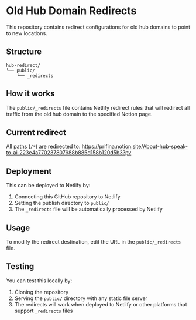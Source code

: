 # Old Hub Domain Redirects

This repository contains redirect configurations for old hub domains to point to new locations.

## Structure

```
hub-redirect/
└── public/
    └── _redirects
```

## How it works

The `public/_redirects` file contains Netlify redirect rules that will redirect all traffic from the old hub domain to the specified Notion page.

## Current redirect

All paths (`/*`) are redirected to: https://prifina.notion.site/About-hub-speak-to-ai-223e4a770237807988b885d158b120d5b3?pv

## Deployment

This can be deployed to Netlify by:
1. Connecting this GitHub repository to Netlify
2. Setting the publish directory to `public/`
3. The `_redirects` file will be automatically processed by Netlify

## Usage

To modify the redirect destination, edit the URL in the `public/_redirects` file.

## Testing

You can test this locally by:
1. Cloning the repository
2. Serving the `public/` directory with any static file server
3. The redirects will work when deployed to Netlify or other platforms that support `_redirects` files